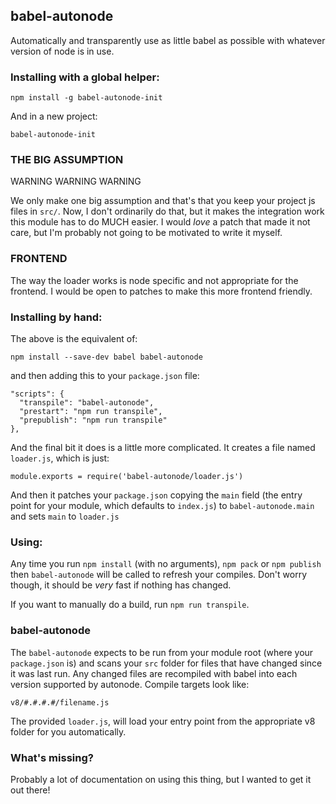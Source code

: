 babel-autonode
--------------

Automatically and transparently use as little babel as possible with
whatever version of node is in use.

### Installing with a global helper:

```
npm install -g babel-autonode-init
```

And in a new project:

```
babel-autonode-init
```

### THE BIG ASSUMPTION

WARNING WARNING WARNING

We only make one big assumption and that's that you keep your project js
files in `src/`.  Now, I don't ordinarily do that, but it makes the
integration work this module has to do MUCH easier.  I would _love_ a patch
that made it not care, but I'm probably not going to be motivated to write
it myself.

### FRONTEND

The way the loader works is node specific and not appropriate for the
frontend.  I would be open to patches to make this more frontend friendly.

### Installing by hand:

The above is the equivalent of:
```
npm install --save-dev babel babel-autonode
```
and then adding this to your `package.json` file:
```
"scripts": {
  "transpile": "babel-autonode",
  "prestart": "npm run transpile",
  "prepublish": "npm run transpile"
},
```

And the final bit it does is a little more complicated.  It creates a file
named `loader.js`, which is just:

```
module.exports = require('babel-autonode/loader.js')
```

And then it patches your `package.json` copying the `main` field (the entry
point for your module, which defaults to `index.js`) to
`babel-autonode.main` and sets `main` to `loader.js`

### Using:

Any time you run `npm install` (with no arguments), `npm pack` or `npm
publish` then `babel-autonode` will be called to refresh your compiles.
Don't worry though, it should be _very_ fast if nothing has changed.

If you want to manually do a build, run `npm run transpile`.

### babel-autonode

The `babel-autonode` expects to be run from your module root (where your
`package.json` is) and scans your `src` folder for files that have changed
since it was last run.  Any changed files are recompiled with babel into
each version supported by autonode.  Compile targets look like:

```
v8/#.#.#.#/filename.js
````

The provided `loader.js`, will load your entry point from the appropriate v8 folder
for you automatically.

### What's missing?

Probably a lot of documentation on using this thing, but I wanted to get it
out there!

